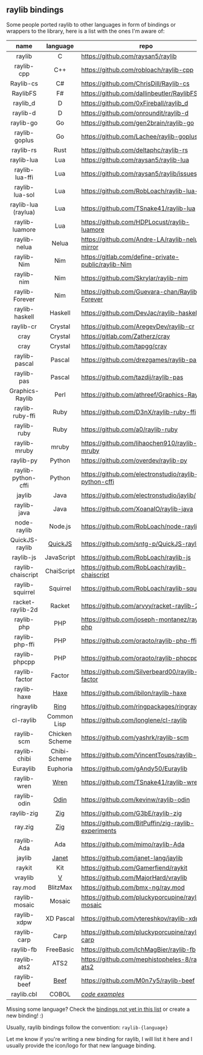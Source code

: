 ## raylib bindings

Some people ported raylib to other languages in form of bindings or wrappers to the library, here is a list with the ones I'm aware of:

|  name              | language       | repo                                                                 |
|:------------------:|:--------------:|----------------------------------------------------------------------|
| raylib             | C              | https://github.com/raysan5/raylib                                    |
| raylib-cpp         | C++            | https://github.com/robloach/raylib-cpp                               |
| Raylib-cs          | C#             | https://github.com/ChrisDill/Raylib-cs                               |
| RaylibFS           | F#             | https://github.com/dallinbeutler/RaylibFS                            |
| raylib_d           | D              | https://github.com/0xFireball/raylib_d                               |
| raylib-d           | D              | https://github.com/onroundit/raylib-d                                |
| raylib-go          | Go             | https://github.com/gen2brain/raylib-go                               |
| raylib-goplus      | Go             | https://github.com/Lachee/raylib-goplus                              |
| raylib-rs          | Rust           | https://github.com/deltaphc/raylib-rs                                |
| raylib-lua         | Lua            | https://github.com/raysan5/raylib-lua                                |
| raylib-lua-ffi     | Lua            | https://github.com/raysan5/raylib/issues/693                         |
| raylib-lua-sol     | Lua            | https://github.com/RobLoach/raylib-lua-sol                           |
| raylib-lua (raylua)| Lua            | https://github.com/TSnake41/raylib-lua                               |
| raylib-luamore     | Lua            | https://github.com/HDPLocust/raylib-luamore                          |
| raylib-nelua       | Nelua          | https://github.com/Andre-LA/raylib-nelua-mirror                      |
| raylib-Nim         | Nim            | https://gitlab.com/define-private-public/raylib-Nim                  |
| raylib-nim         | Nim            | https://github.com/Skrylar/raylib-nim                                |
| raylib-Forever     | Nim            | https://github.com/Guevara-chan/Raylib-Forever           |
| raylib-haskell     | Haskell        | https://github.com/DevJac/raylib-haskell                             |
| raylib-cr          | Crystal        | https://github.com/AregevDev/raylib-cr                               |
| cray               | Crystal        | https://gitlab.com/Zatherz/cray                                      |
| cray               | Crystal        | https://github.com/tapgg/cray                                        |
| raylib-pascal      | Pascal         | https://github.com/drezgames/raylib-pascal                           |
| raylib-pas         | Pascal         | https://github.com/tazdij/raylib-pas                                 |
| Graphics-Raylib    | Perl           | https://github.com/athreef/Graphics-Raylib                           |
| raylib-ruby-ffi    | Ruby           | https://github.com/D3nX/raylib-ruby-ffi                              |
| raylib-ruby        | Ruby           | https://github.com/a0/raylib-ruby                                    |
| raylib-mruby       | mruby          | https://github.com/lihaochen910/raylib-mruby                         |
| raylib-py          | Python         | https://github.com/overdev/raylib-py                                 |
| raylib-python-cffi | Python         | https://github.com/electronstudio/raylib-python-cffi                 |
| jaylib             | Java           | https://github.com/electronstudio/jaylib/                 |
| raylib-java        | Java           | https://github.com/XoanaIO/raylib-java                               |
| node-raylib        | Node.js        | https://github.com/RobLoach/node-raylib                              |
| QuickJS-raylib     | [QuickJS](https://bellard.org/quickjs/) | https://github.com/sntg-p/QuickJS-raylib   |
| raylib-js          | JavaScript     | https://github.com/RobLoach/raylib-js                                |
| raylib-chaiscript  | ChaiScript     | https://github.com/RobLoach/raylib-chaiscript                        |
| raylib-squirrel    | Squirrel       | https://github.com/RobLoach/raylib-squirrel                          |
| racket-raylib-2d   | Racket         | https://github.com/arvyy/racket-raylib-2d                            |
| raylib-php         | PHP            | https://github.com/joseph-montanez/raylib-php                        |
| raylib-php-ffi     | PHP            | https://github.com/oraoto/raylib-php-ffi                             |
| raylib-phpcpp      | PHP            | https://github.com/oraoto/raylib-phpcpp                              |
| raylib-factor      | Factor         | https://github.com/Silverbeard00/raylib-factor                       |
| raylib-haxe        | [Haxe](https://haxe.org/)           | https://github.com/ibilon/raylib-haxe           |
| ringraylib         | [Ring](http://ring-lang.sourceforge.net/)      | https://github.com/ringpackages/ringraylib     |
| cl-raylib          | Common Lisp    | https://github.com/longlene/cl-raylib                                |
| raylib-scm         | Chicken Scheme | https://github.com/yashrk/raylib-scm                                 |
| raylib-chibi       | Chibi-Scheme   | https://github.com/VincentToups/raylib-chibi                         |
| Euraylib           | Euphoria       | https://github.com/gAndy50/Euraylib                                  |
| raylib-wren        | [Wren](http://wren.io/)           | https://github.com/TSnake41/raylib-wren           |
| raylib-odin        | [Odin](https://odin-lang.org/)           | https://github.com/kevinw/raylib-odin      |
| raylib-zig         | [Zig](https://ziglang.org/)            | https://github.com/G3bE/raylib-zig           |
| ray.zig            | [Zig](https://ziglang.org/)            | https://github.com/BitPuffin/zig-raylib-experiments |
| raylib-Ada         | Ada            | https://github.com/mimo/raylib-Ada                                   |
| jaylib             | [Janet](https://janet-lang.org/)          | https://github.com/janet-lang/jaylib      |
| raykit             | Kit            | https://github.com/Gamerfiend/raykit                                 |
| vraylib            | [V](https://vlang.io/)              | https://github.com/MajorHard/vraylib            |
| ray.mod            | BlitzMax       | https://github.com/bmx-ng/ray.mod                    |
| raylib-mosaic      | Mosaic         | https://github.com/pluckyporcupine/raylib-mosaic     |
| raylib-xdpw        | XD Pascal      | https://github.com/vtereshkov/raylib-xdpw            |
| raylib-carp        | Carp           | https://github.com/pluckyporcupine/raylib-carp       |
| raylib-fb          | FreeBasic      | https://github.com/IchMagBier/raylib-fb              |
| raylib-ats2        | ATS2           | https://github.com/mephistopheles-8/raylib-ats2      |
| raylib-beef        | [Beef](https://www.beeflang.org/)          | https://github.com/M0n7y5/raylib-beef    |
| raylib.cbl         | COBOL          | *[code examples](https://github.com/Martinfx/Cobol/tree/master/OpenCobol/Games/raylib)* |
 
Missing some language? Check the [bindings not yet in this list](https://gist.github.com/raysan5/5764cc5b885183f523fce47f098f3d9b#bindings-not-yet-in-the-official-list) or create a new binding! :)

Usually, raylib bindings follow the convention: `raylib-{language}`

Let me know if you're writing a new binding for raylib, I will list it here and I usually 
provide the icon/logo for that new language binding.
